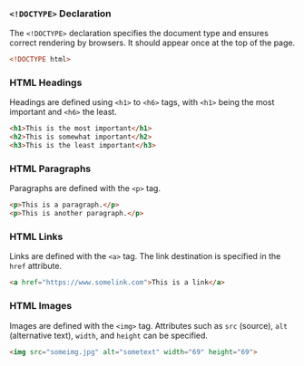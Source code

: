 
### `<!DOCTYPE>` Declaration

The `<!DOCTYPE>` declaration specifies the document type and ensures correct rendering by browsers. It should appear once at the top of the page.

```html
<!DOCTYPE html>
```

### HTML Headings

Headings are defined using `<h1>` to `<h6>` tags, with `<h1>` being the most important and `<h6>` the least.

```html
<h1>This is the most important</h1>
<h2>This is somewhat important</h2>
<h3>This is the least important</h3>
```

### HTML Paragraphs

Paragraphs are defined with the `<p>` tag.

```html
<p>This is a paragraph.</p>
<p>This is another paragraph.</p>
```

### HTML Links

Links are defined with the `<a>` tag. The link destination is specified in the `href` attribute.

```html
<a href="https://www.somelink.com">This is a link</a>
```

### HTML Images

Images are defined with the `<img>` tag. Attributes such as `src` (source), `alt` (alternative text), `width`, and `height` can be specified.

```html
<img src="someimg.jpg" alt="sometext" width="69" height="69">
```

